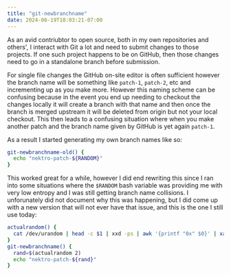 ```yaml
---
title: "git-newbranchname"
date: 2024-06-19T18:03:21-07:00
---
```


As an avid contriubtor to open source, both in my own repositories and others', I interact with Git a lot and need to submit changes to those projects. If one such
project happens to be on GitHub, then those changes need to go in a standalone branch before submission.

For single file changes the GitHub on-site editor is often sufficient however the branch name will be something like `patch-1`, `patch-2`, etc and incrementing up as you
make more. However this naming scheme can be confusing because in the event you end up needing to checkout the changes locally it will create a branch with that name and then
once the branch is merged upstream it will be deleted from origin but not your local checkout. This then leads to a confusing situation where when you make another patch and
the branch name given by GitHub is yet again `patch-1`.

As a result I started generating my own branch names like so:

```sh
git-newbranchname-old() {
  echo "nektro-patch-${RANDOM}"
}
```

This worked great for a while, however I did end rewriting this since I ran into some situations where the `$RANDOM` bash variable was providing me with very low entropy
and I was still getting branch name collisions. I unforunately did not document why this was happening, but I did come up with a new version that will not ever have that
issue, and this is the one I still use today:

```sh
actualrandom() {
  cat /dev/urandom | head -c $1 | xxd -ps | awk '{printf "0x" $0}' | xargs -0 printf "%d\n"
}
git-newbranchname() {
  rand=$(actualrandom 2)
  echo "nektro-patch-${rand}"
}
```
